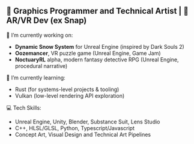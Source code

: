 🦊 Graphics Programmer and Technical Artist | 🧠 AR/VR Dev (ex Snap)
---

🔭 I’m currently working on:
 - **Dynamic Snow System** for Unreal Engine (inspired by Dark Souls 2)
 - **Oozemancer**, VR puzzle game (Unreal Engine, Game Jam)
 - **NoctuaryRL** alpha, modern fantasy detective RPG (Unreal Engine, procedural narrative)

🌱 I’m currently learning:
 - Rust (for systems-level projects & tooling)
 - Vulkan (low-level rendering API exploration)

💻 Tech Skills:
 - Unreal Engine, Unity, Blender, Substance Suit, Lens Studio
 - C++, HLSL/GLSL, Python, Typescript/Javascript
 - Concept Art, Visual Design and Technical Art Pipelines

<!--
**vadstart/vadstart** is a ✨ _special_ ✨ repository because its `README.md` (this file) appears on your GitHub profile.

Here are some ideas to get you started:

- 🔭 I’m currently working on ...
- 🌱 I’m currently learning ...
- 👯 I’m looking to collaborate on ...
- 🤔 I’m looking for help with ...
- 💬 Ask me about ...
- 📫 How to reach me: ...
- 😄 Pronouns: ...
- ⚡ Fun fact: ...
-->
